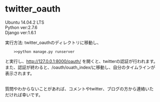 # twitter_oauth
Ubuntu 14.04.2 LTS<br>
Python ver:2.7.6<br>
Django ver:1.6.1<br>

実行方法:
      twitter_oauthのディレクトリに移動し、<br>
      
        >>python manage.py runserver
        
  と実行し、http://127.0.0.1:8000/oauth/ を開くと、twitterの認証が行われます。<br>
  また、認証が終わると、/oauth/ouath_index/に移動し、自分のタイムラインが表示されます。<br><br>
        
  質問やわからないことがあれば、コメントやtwitter、ブログの方から連絡いただければ幸いです。
